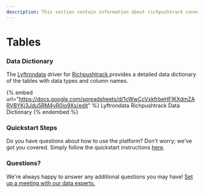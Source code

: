 ```yaml
---
description: This section contain information about richpushtrack connector tables information
---
```


# Tables

### Data Dictionary

The [Lyftrondata](https://www.lyftrondata.com/) driver for [Richpushtrack](https://www.lyftrondata.com/integration/marketing-analytics/rich-push//)[ ](https://www.lyftrondata.com/integration/richpushtrack/)provides a detailed data dictionary of the tables with data types and column names.

{% embed url="https://docs.google.com/spreadsheets/d/1cWwCcVxkfrbeHFIKXdmZARVBYKj3Jdu5RM4yR0io9Xs/edit" %}
Lyftrondata Richpushtrack Data Dictionary
{% endembed %}

### Quickstart Steps

Do you have questions about how to use the platform? Don't worry; we've got you covered. Simply follow the quickstart instructions [here](../README.md).

### Questions? <a href="#questions" id="questions"></a>

We're always happy to answer any additional questions you may have! [Set up a meeting with our data experts.](https://www.lyftrondata.com/book-a-meeting/)

